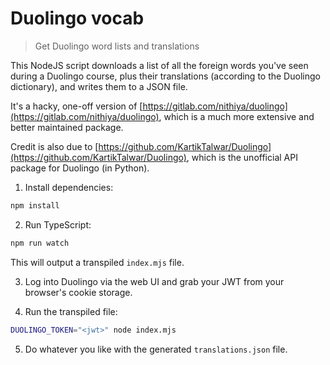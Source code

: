 # Duolingo vocab

>Get Duolingo word lists and translations

This NodeJS script downloads a list of all the foreign words you've seen during
a Duolingo course, plus their translations (according to the Duolingo
dictionary), and writes them to a JSON file.

It's a hacky, one-off version of [https://gitlab.com/nithiya/duolingo](https://gitlab.com/nithiya/duolingo),
which is a much more extensive and better maintained package.

Credit is also due to [https://github.com/KartikTalwar/Duolingo](https://github.com/KartikTalwar/Duolingo),
which is the unofficial API package for Duolingo (in Python).

1. Install dependencies:

```bash
npm install
```

2. Run TypeScript:

```bash
npm run watch
```

This will output a transpiled `index.mjs` file.

3. Log into Duolingo via the web UI and grab your JWT from your browser's cookie
storage.

4. Run the transpiled file:

```bash
DUOLINGO_TOKEN="<jwt>" node index.mjs
```

5. Do whatever you like with the generated `translations.json` file.
